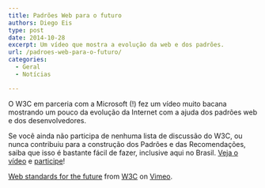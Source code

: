 ```yaml
---
title: Padrões Web para o futuro
authors: Diego Eis
type: post
date: 2014-10-28
excerpt: Um vídeo que mostra a evolução da web e dos padrões.
url: /padroes-web-para-o-futuro/
categories:
  - Geral
  - Notícias

---
```

O W3C em parceria com a Microsoft (!) fez um vídeo muito bacana mostrando um pouco da evolução da Internet com a ajuda dos padrões web e dos desenvolvedores. 

Se você ainda não participa de nenhuma lista de discussão do W3C, ou nunca contribuiu para a construção dos Padrões e das Recomendações, saiba que isso é bastante fácil de fazer, inclusive aqui no Brasil. [Veja o vídeo][1] e [participe][2]!



[Web standards for the future][3] from [W3C][4] on [Vimeo][5].

 [1]: http://vimeo.com/m/110256895
 [2]: http://w3.org/participate
 [3]: http://vimeo.com/110256895
 [4]: http://vimeo.com/w3c
 [5]: https://vimeo.com